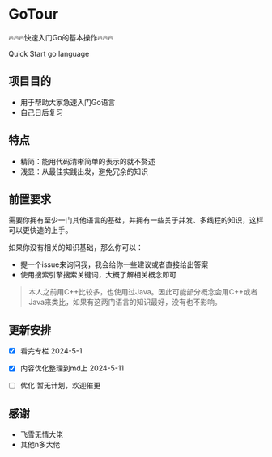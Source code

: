 # GoTour
🔥🔥🔥快速入门Go的基本操作🔥🔥🔥 

Quick Start go language

## 项目目的

- 用于帮助大家急速入门Go语言
- 自己日后复习

## 特点

- 精简：能用代码清晰简单的表示的就不赘述
- 浅显：从最佳实践出发，避免冗余的知识

## 前置要求

需要你拥有至少一门其他语言的基础，并拥有一些关于并发、多线程的知识，这样可以更快速的上手。

如果你没有相关的知识基础，那么你可以：

- 提一个issue来询问我，我会给你一些建议或者直接给出答案
- 使用搜索引擎搜索关键词，大概了解相关概念即可

> 本人之前用C++比较多，也使用过Java。因此可能部分概念会用C++或者Java来类比，如果有这两门语言的知识最好，没有也不影响。



## 更新安排

- [x] 看完专栏 2024-5-1
- [x] 内容优化整理到md上 2024-5-11
- [ ] 优化 暂无计划，欢迎催更



## 感谢

- 飞雪无情大佬
- 其他n多大佬
